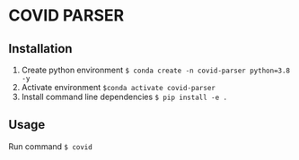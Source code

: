 # COVID PARSER

## Installation
1. Create python environment `$ conda create -n covid-parser python=3.8 -y`
2. Activate environment `$conda activate covid-parser`
3. Install command line dependencies `$ pip install -e .`

## Usage 
Run command `$ covid`